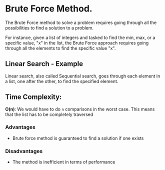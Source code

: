 # Brute Force Method.

The Brute Force method to solve a problem requires going through all the possibilities to find a solution to a problem.

For instance, given a list of integers and tasked to find the min, max,
or a specific value, "x" in the list, the Brute Force approach requires going through all the elements to find the specific value "x".

## Linear Search - Example
Linear search, also called Sequential search, goes through each element
in a list, one after the other, to find the specified element.


## Time Complexity:
**O(n)**: We would have to do `n` comparisons in the worst case. This means that the list has to be completely traversed

### Advantages
- Brute force method is guaranteed to find a solution if one exists

### Disadvantages
- The method is inefficient in terms of performance

